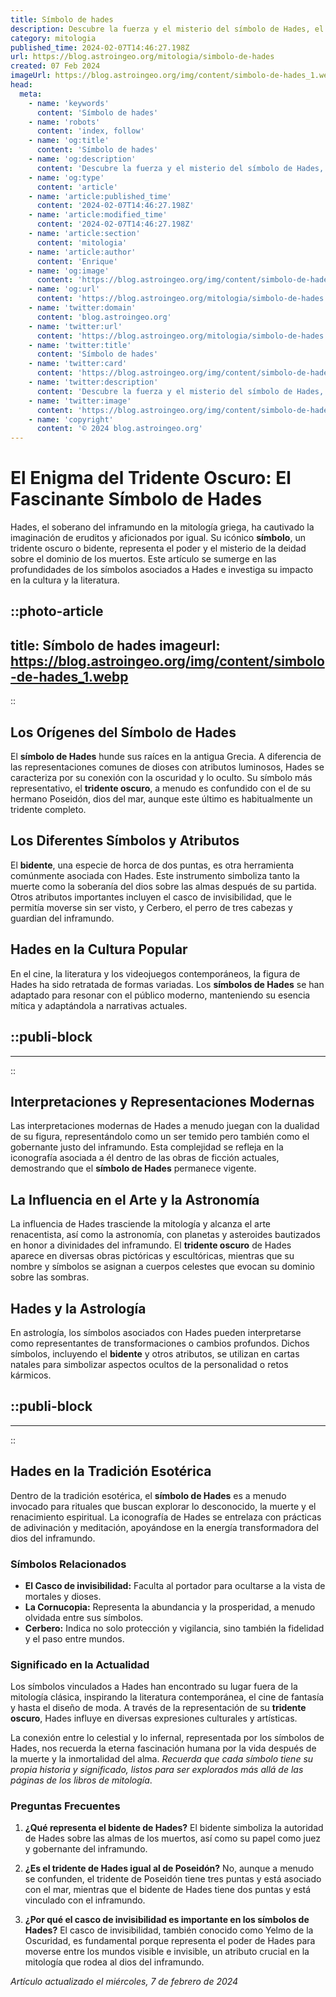 ```yaml
---
title: Símbolo de hades
description: Descubre la fuerza y el misterio del símbolo de Hades, el dios del inframundo. Explora su significado e historia en la mitología griega.
category: mitologia
published_time: 2024-02-07T14:46:27.198Z
url: https://blog.astroingeo.org/mitologia/simbolo-de-hades
created: 07 Feb 2024
imageUrl: https://blog.astroingeo.org/img/content/simbolo-de-hades_1.webp
head:
  meta:
    - name: 'keywords'
      content: 'Símbolo de hades'
    - name: 'robots'
      content: 'index, follow'
    - name: 'og:title'
      content: 'Símbolo de hades'
    - name: 'og:description'
      content: 'Descubre la fuerza y el misterio del símbolo de Hades, el dios del inframundo. Explora su significado e historia en la mitología griega.'
    - name: 'og:type'
      content: 'article'
    - name: 'article:published_time'
      content: '2024-02-07T14:46:27.198Z'
    - name: 'article:modified_time'
      content: '2024-02-07T14:46:27.198Z'
    - name: 'article:section'
      content: 'mitologia'
    - name: 'article:author'
      content: 'Enrique'
    - name: 'og:image'
      content: 'https://blog.astroingeo.org/img/content/simbolo-de-hades_1.webp'
    - name: 'og:url'
      content: 'https://blog.astroingeo.org/mitologia/simbolo-de-hades'
    - name: 'twitter:domain'
      content: 'blog.astroingeo.org'
    - name: 'twitter:url'
      content: 'https://blog.astroingeo.org/mitologia/simbolo-de-hades'
    - name: 'twitter:title'
      content: 'Símbolo de hades'
    - name: 'twitter:card'
      content: 'https://blog.astroingeo.org/img/content/simbolo-de-hades_1.webp'
    - name: 'twitter:description'
      content: 'Descubre la fuerza y el misterio del símbolo de Hades, el dios del inframundo. Explora su significado e historia en la mitología griega.'
    - name: 'twitter:image'
      content: 'https://blog.astroingeo.org/img/content/simbolo-de-hades_1.webp'
    - name: 'copyright'
      content: '© 2024 blog.astroingeo.org'
---
```

# El Enigma del Tridente Oscuro: El Fascinante Símbolo de Hades

Hades, el soberano del inframundo en la mitología griega, ha cautivado la imaginación de eruditos y aficionados por igual. Su icónico **símbolo**, un tridente oscuro o bidente, representa el poder y el misterio de la deidad sobre el dominio de los muertos. Este artículo se sumerge en las profundidades de los símbolos asociados a Hades e investiga su impacto en la cultura y la literatura.


::photo-article
---
title: Símbolo de hades
imageurl: https://blog.astroingeo.org/img/content/simbolo-de-hades_1.webp
---
::


## Los Orígenes del Símbolo de Hades

El **símbolo de Hades** hunde sus raíces en la antigua Grecia. A diferencia de las representaciones comunes de dioses con atributos luminosos, Hades se caracteriza por su conexión con la oscuridad y lo oculto. Su símbolo más representativo, el **tridente oscuro**, a menudo es confundido con el de su hermano Poseidón, dios del mar, aunque este último es habitualmente un tridente completo.

## Los Diferentes Símbolos y Atributos

El **bidente**, una especie de horca de dos puntas, es otra herramienta comúnmente asociada con Hades. Este instrumento simboliza tanto la muerte como la soberanía del dios sobre las almas después de su partida. Otros atributos importantes incluyen el casco de invisibilidad, que le permitía moverse sin ser visto, y Cerbero, el perro de tres cabezas y guardian del inframundo.

## Hades en la Cultura Popular

En el cine, la literatura y los videojuegos contemporáneos, la figura de Hades ha sido retratada de formas variadas. Los **símbolos de Hades** se han adaptado para resonar con el público moderno, manteniendo su esencia mítica y adaptándola a narrativas actuales.


  ::publi-block
  ---
  ---
  ::
  
  
## Interpretaciones y Representaciones Modernas

Las interpretaciones modernas de Hades a menudo juegan con la dualidad de su figura, representándolo como un ser temido pero también como el gobernante justo del inframundo. Esta complejidad se refleja en la iconografía asociada a él dentro de las obras de ficción actuales, demostrando que el **símbolo de Hades** permanece vigente.

## La Influencia en el Arte y la Astronomía

La influencia de Hades trasciende la mitología y alcanza el arte renacentista, así como la astronomía, con planetas y asteroides bautizados en honor a divinidades del inframundo. El **tridente oscuro** de Hades aparece en diversas obras pictóricas y escultóricas, mientras que su nombre y símbolos se asignan a cuerpos celestes que evocan su dominio sobre las sombras.

## Hades y la Astrología

En astrología, los símbolos asociados con Hades pueden interpretarse como representantes de transformaciones o cambios profundos. Dichos símbolos, incluyendo el **bidente** y otros atributos, se utilizan en cartas natales para simbolizar aspectos ocultos de la personalidad o retos kármicos.


  ::publi-block
  ---
  ---
  ::
  
  
## Hades en la Tradición Esotérica

Dentro de la tradición esotérica, el **símbolo de Hades** es a menudo invocado para rituales que buscan explorar lo desconocido, la muerte y el renacimiento espiritual. La iconografía de Hades se entrelaza con prácticas de adivinación y meditación, apoyándose en la energía transformadora del dios del inframundo.

### Símbolos Relacionados

- **El Casco de invisibilidad:** Faculta al portador para ocultarse a la vista de mortales y dioses.
- **La Cornucopia:** Representa la abundancia y la prosperidad, a menudo olvidada entre sus símbolos.
- **Cerbero:** Indica no solo protección y vigilancia, sino también la fidelidad y el paso entre mundos.

### Significado en la Actualidad

Los símbolos vinculados a Hades han encontrado su lugar fuera de la mitología clásica, inspirando la literatura contemporánea, el cine de fantasía y hasta el diseño de moda. A través de la representación de su **tridente oscuro**, Hades influye en diversas expresiones culturales y artísticas.

La conexión entre lo celestial y lo infernal, representada por los símbolos de Hades, nos recuerda la eterna fascinación humana por la vida después de la muerte y la inmortalidad del alma. *Recuerda que cada símbolo tiene su propia historia y significado, listos para ser explorados más allá de las páginas de los libros de mitología*.

### Preguntas Frecuentes

1. **¿Qué representa el bidente de Hades?**
   El bidente simboliza la autoridad de Hades sobre las almas de los muertos, así como su papel como juez y gobernante del inframundo.

2. **¿Es el tridente de Hades igual al de Poseidón?**
   No, aunque a menudo se confunden, el tridente de Poseidón tiene tres puntas y está asociado con el mar, mientras que el bidente de Hades tiene dos puntas y está vinculado con el inframundo.

3. **¿Por qué el casco de invisibilidad es importante en los símbolos de Hades?**
   El casco de invisibilidad, también conocido como Yelmo de la Oscuridad, es fundamental porque representa el poder de Hades para moverse entre los mundos visible e invisible, un atributo crucial en la mitología que rodea al dios del inframundo.

_Artículo actualizado el miércoles, 7 de febrero de 2024_